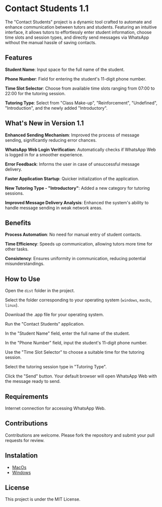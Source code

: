 # Contact Students 1.1

The "Contact Students" project is a dynamic tool crafted to automate and enhance communication between tutors and students. Featuring an intuitive interface, it allows tutors to effortlessly enter student information, choose time slots and session types, and directly send messages via WhatsApp without the manual hassle of saving contacts.

## Features

**Student Name**: Input space for the full name of the student.

**Phone Number**: Field for entering the student's 11-digit phone number.

**Time Slot Selector**: Choose from available time slots ranging from 07:00 to 22:00 for the tutoring session.

**Tutoring Type**: Select from "Class Make-up", "Reinforcement", "Undefined", "Introduction", and the newly added "Introductory".

## What's New in Version 1.1

**Enhanced Sending Mechanism**: Improved the process of message sending, significantly reducing error chances.

**WhatsApp Web Login Verification**: Automatically checks if WhatsApp Web is logged in for a smoother experience.

**Error Feedback**: Informs the user in case of unsuccessful message delivery.

**Faster Application Startup**: Quicker initialization of the application.

**New Tutoring Type - "Introductory"**: Added a new category for tutoring sessions.

**Improved Message Delivery Analysis**: Enhanced the system's ability to handle message sending in weak network areas.

## Benefits
**Process Automation**: No need for manual entry of student contacts.

**Time Efficiency**: Speeds up communication, allowing tutors more time for other tasks.

**Consistency**: Ensures uniformity in communication, reducing potential misunderstandings.

## How to Use
Open the `dist` folder in the project.

Select the folder corresponding to your operating system (`windows`, `macOs`, `linux`).

Download the .app file for your operating system.

Run the "Contact Students" application.

In the "Student Name" field, enter the full name of the student.

In the "Phone Number" field, input the student's 11-digit phone number.

Use the "Time Slot Selector" to choose a suitable time for the tutoring session.

Select the tutoring session type in "Tutoring Type".

Click the "Send" button. Your default browser will open WhatsApp Web with the message ready to send.

## Requirements
Internet connection for accessing WhatsApp Web.

## Contributions
Contributions are welcome. Please fork the repository and submit your pull requests for review.

## Instalation

- [MacOs](dist/macOs/contact_student.zip)
- [Windows](dist/Windows/contact_student.zip)

## License
This project is under the MIT License.